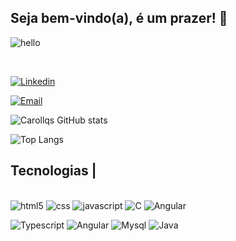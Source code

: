 ## Seja bem-vindo(a), é um prazer! 👋



![hello](https://github.com/Carollqs/carollqs/assets/147005226/61453909-ec68-418b-ba2c-6017242b2c58)




</br>

[![Linkedin](https://img.shields.io/badge/LinkedIn-0077B5?style=for-the-badge&logo=linkedin&logoColor=white)](www.linkedin.com/in/sara-carolina-de-queiroz-santos-19850a294)

[![Email](https://img.shields.io/badge/Gmail-D14836?style=for-the-badge&logo=gmail&logoColor=white)](saracarolina.queiroz@gmail.com)
</br>

 ![Carollqs GitHub stats](https://github-readme-stats.vercel.app/api?username=carollqs&show_icons=true&theme=radical)

  ![Top Langs](https://github-readme-stats.vercel.app/api/top-langs/?username=carollqs&theme=radical)
## Tecnologias |
  <div style="display: inline_block"><br/>
 <img aling="center" alt="html5" src="https://img.shields.io/badge/HTML5-E34F26?style=for-the-badge&logo=html5&logoColor=white"> <img aling="center" alt="css" src="https://img.shields.io/badge/CSS-239120?&style=for-the-badge&logo=css3&logoColor=white"> <img aling="center" alt="javascript" src="https://img.shields.io/badge/JavaScript-323330?style=for-the-badge&logo=javascript&logoColor=F7DF1E"> <img aling="center" alt=" C" src="https://img.shields.io/badge/C-00599C?style=for-the-badge&logo=c&logoColor=white"> <img aling="center" alt="Angular" src="https://img.shields.io/badge/C%23-239120?style=for-the-badge&logo=c-sharp&logoColor=white">

 
 
 <img aling="center" alt="Typescript" src="https://img.shields.io/badge/TypeScript-007ACC?style=for-the-badge&logo=typescript&logoColor=white"> <img aling="center" alt="Angular" src="https://img.shields.io/badge/Angular-DD0031?style=for-the-badge&logo=angular&logoColor=white"> <img aling="center" alt="Mysql" src="https://img.shields.io/badge/MySQL-00000F?style=for-the-badge&logo=mysql&logoColor=white"> <img aling="center" alt="Java" src="https://img.shields.io/badge/Java-ED8B00?style=for-the-badge&logo=openjdk&logoColor=white">
